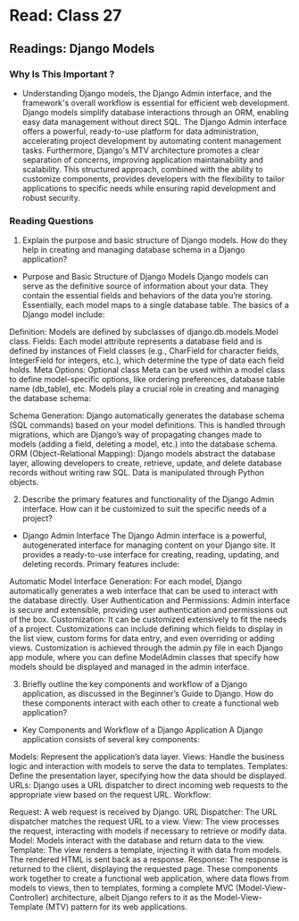 # Read: Class 27

## Readings: Django Models

### Why Is This Important ?

- Understanding Django models, the Django Admin interface, and the framework's overall workflow is essential for efficient web development. Django models simplify database interactions through an ORM, enabling easy data management without direct SQL. The Django Admin interface offers a powerful, ready-to-use platform for data administration, accelerating project development by automating content management tasks. Furthermore, Django's MTV architecture promotes a clear separation of concerns, improving application maintainability and scalability. This structured approach, combined with the ability to customize components, provides developers with the flexibility to tailor applications to specific needs while ensuring rapid development and robust security.

### Reading Questions


1. Explain the purpose and basic structure of Django models. How do they help in creating and managing database schema in a Django application?

- Purpose and Basic Structure of Django Models
Django models can serve as the definitive source of information about your data. They contain the essential fields and behaviors of the data you’re storing. Essentially, each model maps to a single database table. The basics of a Django model include:

Definition: Models are defined by subclasses of django.db.models.Model class.
Fields: Each model attribute represents a database field and is defined by instances of Field classes (e.g., CharField for character fields, IntegerField for integers, etc.), which determine the type of data each field holds.
Meta Options: Optional class Meta can be used within a model class to define model-specific options, like ordering preferences, database table name (db_table), etc.
Models play a crucial role in creating and managing the database schema:

Schema Generation: Django automatically generates the database schema (SQL commands) based on your model definitions. This is handled through migrations, which are Django’s way of propagating changes made to models (adding a field, deleting a model, etc.) into the database schema.
ORM (Object-Relational Mapping): Django models abstract the database layer, allowing developers to create, retrieve, update, and delete database records without writing raw SQL. Data is manipulated through Python objects.


2. Describe the primary features and functionality of the Django Admin interface. How can it be customized to suit the specific needs of a project?

- Django Admin Interface
The Django Admin interface is a powerful, autogenerated interface for managing content on your Django site. It provides a ready-to-use interface for creating, reading, updating, and deleting records. Primary features include:

Automatic Model Interface Generation: For each model, Django automatically generates a web interface that can be used to interact with the database directly.
User Authentication and Permissions: Admin interface is secure and extensible, providing user authentication and permissions out of the box.
Customization: It can be customized extensively to fit the needs of a project. Customizations can include defining which fields to display in the list view, custom forms for data entry, and even overriding or adding views.
Customization is achieved through the admin.py file in each Django app module, where you can define ModelAdmin classes that specify how models should be displayed and managed in the admin interface.



3. Briefly outline the key components and workflow of a Django application, as discussed in the Beginner’s Guide to Django. How do these components interact with each other to create a functional web application?

- Key Components and Workflow of a Django Application
A Django application consists of several key components:

Models: Represent the application’s data layer.
Views: Handle the business logic and interaction with models to serve the data to templates.
Templates: Define the presentation layer, specifying how the data should be displayed.
URLs: Django uses a URL dispatcher to direct incoming web requests to the appropriate view based on the request URL.
Workflow:

Request: A web request is received by Django.
URL Dispatcher: The URL dispatcher matches the request URL to a view.
View: The view processes the request, interacting with models if necessary to retrieve or modify data.
Model: Models interact with the database and return data to the view.
Template: The view renders a template, injecting it with data from models. The rendered HTML is sent back as a response.
Response: The response is returned to the client, displaying the requested page.
These components work together to create a functional web application, where data flows from models to views, then to templates, forming a complete MVC (Model-View-Controller) architecture, albeit Django refers to it as the Model-View-Template (MTV) pattern for its web applications.





